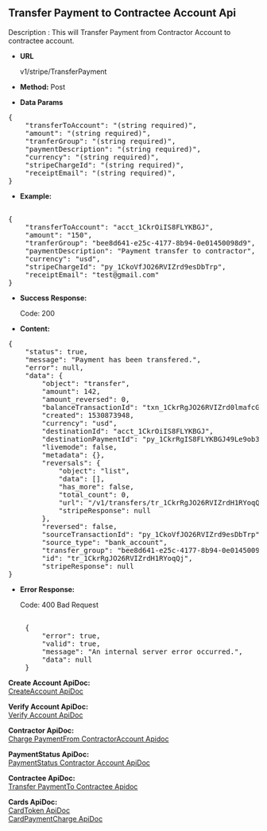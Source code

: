 **Transfer Payment to Contractee Account Api**
----
Description : This will Transfer Payment from Contractor Account to contractee account.

* **URL**

   v1/stripe/TransferPayment

* **Method:** 
    Post
	
* **Data Params** <br />

<pre>
{
    "transferToAccount": "(string required)",
    "amount": "(string required)",
    "tranferGroup": "(string required)",
    "paymentDescription": "(string required)",
    "currency": "(string required)",
    "stripeChargeId": "(string required)",
    "receiptEmail": "(string required)",
}	 
</pre>   

* **Example:** <br/>

<pre>

{
    "transferToAccount": "acct_1CkrOiIS8FLYKBGJ",
    "amount": "150",
    "tranferGroup": "bee8d641-e25c-4177-8b94-0e01450098d9",
    "paymentDescription": "Payment transfer to contractor",
    "currency": "usd",
    "stripeChargeId": "py_1CkoVfJO26RVIZrd9esDbTrp",
    "receiptEmail": "test@gmail.com"
}
</pre>
* **Success Response:**

	Code: 200 
	
* **Content:**<br />
<pre>
{
    "status": true,
    "message": "Payment has been transfered.",
    "error": null,
    "data": {
        "object": "transfer",
        "amount": 142,
        "amount_reversed": 0,
        "balanceTransactionId": "txn_1CkrRgJO26RVIZrd0lmafcGq",
        "created": 1530873948,
        "currency": "usd",
        "destinationId": "acct_1CkrOiIS8FLYKBGJ",
        "destinationPaymentId": "py_1CkrRgIS8FLYKBGJ49Le9ob3",
        "livemode": false,
        "metadata": {},
        "reversals": {
            "object": "list",
            "data": [],
            "has_more": false,
            "total_count": 0,
            "url": "/v1/transfers/tr_1CkrRgJO26RVIZrdH1RYoqQj/reversals",
            "stripeResponse": null
        },
        "reversed": false,
        "sourceTransactionId": "py_1CkoVfJO26RVIZrd9esDbTrp",
        "source_type": "bank_account",
        "transfer_group": "bee8d641-e25c-4177-8b94-0e01450098d9",
        "id": "tr_1CkrRgJO26RVIZrdH1RYoqQj",
        "stripeResponse": null
}
</pre>


* **Error Response:**

    Code: 400 Bad Request
 <pre>	
    {
	    "error": true,
	    "valid": true,
	    "message": "An internal server error occurred.",
	    "data": null
    }
</pre>

 **Create Account  ApiDoc:** <br/>
[CreateAccount ApiDoc](https://github.com/gurinderimpinge/StripeApiDoc/edit/master/CreateAccount.md)<br/>

**Verify Account  ApiDoc:** <br/>
[Verify Account ApiDoc](https://github.com/gurinderimpinge/StripeApiDoc/blob/master/VerifyContractorAccount.md)<br/>

 **Contractor ApiDoc:** <br/>
[Charge PaymentFrom ContractorAccount Apidoc ](https://github.com/gurinderimpinge/StripeApiDoc/blob/master/ChargeAmountContractorAccount.md)<br/>

 **PaymentStatus ApiDoc:** <br/>
[PaymentStatus Contractor Account ApiDoc](https://github.com/gurinderimpinge/StripeApiDoc/blob/master/PaymentStatusContractorAccount.md)<br/>

**Contractee ApiDoc:** <br/>
[Transfer PaymentTo Contractee Apidoc ](https://github.com/gurinderimpinge/StripeApiDoc/blob/master/TransferPaymentToContractee.md)<br/>

**Cards ApiDoc:** <br/>
[CardToken  ApiDoc](https://github.com/gurinderimpinge/StripeApiDoc/blob/master/CardPaymentToken.md)<br/>
[CardPaymentCharge  ApiDoc](https://github.com/gurinderimpinge/StripeApiDoc/blob/master/CardPaymentChargeAccount.md)
	


